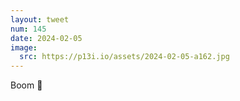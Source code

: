 ```yaml
---
layout: tweet
num: 145
date: 2024-02-05
image:
  src: https://p13i.io/assets/2024-02-05-a162.jpg
---
```


Boom 🤯
